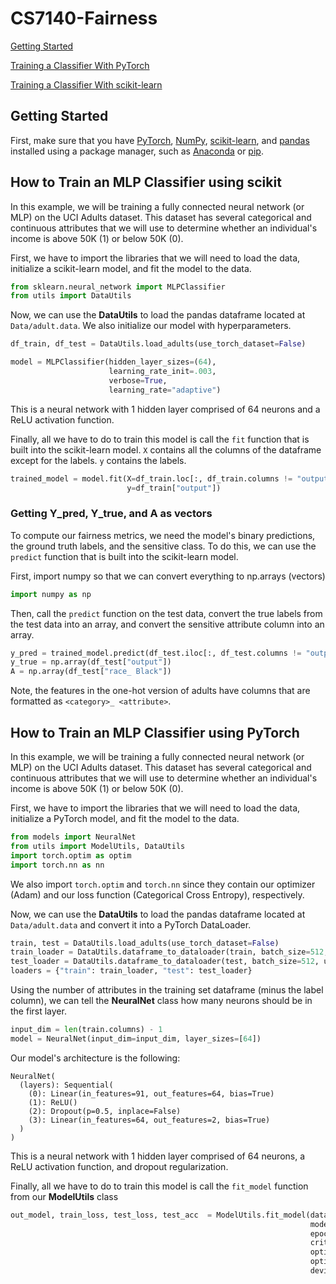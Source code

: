 # CS7140-Fairness

[Getting Started](#getting-started)

[Training a Classifier With PyTorch](#how-to-train-an-mlp-classifier-using-pytorch)

[Training a Classifier With scikit-learn](#how-to-train-an-mlp-classifier-using-scikit)

## Getting Started

First, make sure that you have [PyTorch](https://pytorch.org/get-started/locally/), [NumPy](https://numpy.org/install/), [scikit-learn](https://scikit-learn.org/stable/install.html), and [pandas](https://pandas.pydata.org/docs/getting_started/index.html) installed using a package manager, such as [Anaconda](https://docs.anaconda.com/anaconda/install/index.html) or [pip](https://pip.pypa.io/en/stable/).

## How to Train an MLP Classifier using scikit

In this example, we will be training a fully connected neural network (or MLP) on the UCI Adults dataset. This dataset has several categorical and continuous attributes that we will use to determine whether an individual's income is above 50K (1) or below 50K (0). 

First, we have to import the libraries that we will need to load the data, initialize a scikit-learn model, and fit the model to the data.

```python
from sklearn.neural_network import MLPClassifier
from utils import DataUtils
```


Now, we can use the **DataUtils** to load the pandas dataframe located at `Data/adult.data`. We also initialize our model with hyperparameters.

```python
df_train, df_test = DataUtils.load_adults(use_torch_dataset=False)

model = MLPClassifier(hidden_layer_sizes=(64), 
                      learning_rate_init=.003, 
                      verbose=True, 
                      learning_rate="adaptive")
```

This is a neural network with 1 hidden layer comprised of 64 neurons and a ReLU activation function.

Finally, all we have to do to train this model is call the `fit` function that is built into the scikit-learn model. `X` contains all the columns of the dataframe except for the labels. `y` contains the labels.

```python
trained_model = model.fit(X=df_train.loc[:, df_train.columns != "output"], 
                          y=df_train["output"])
```


### Getting Y_pred, Y_true, and A as vectors

To compute our fairness metrics, we need the model's binary predictions, the ground truth labels, and the sensitive class. To do this, we can use the `predict` function that is built into the scikit-learn model.

First, import numpy so that we can convert everything to np.arrays (vectors)

```python
import numpy as np
```

Then, call the `predict` function on the test data, convert the true labels from the test data into an array, and convert the sensitive attribute column into an array.


```python
y_pred = trained_model.predict(df_test.iloc[:, df_test.columns != "output"])
y_true = np.array(df_test["output"])
A = np.array(df_test["race_ Black"])
```

Note, the features in the one-hot version of adults have columns that are formatted as `<category>_ <attribute>`.

## How to Train an MLP Classifier using PyTorch

In this example, we will be training a fully connected neural network (or MLP) on the UCI Adults dataset. This dataset has several categorical and continuous attributes that we will use to determine whether an individual's income is above 50K (1) or below 50K (0). 

First, we have to import the libraries that we will need to load the data, initialize a PyTorch model, and fit the model to the data.

```python
from models import NeuralNet
from utils import ModelUtils, DataUtils
import torch.optim as optim
import torch.nn as nn
```

We also import `torch.optim` and `torch.nn` since they contain our optimizer (Adam) and our loss function (Categorical Cross Entropy), respectively.

Now, we can use the **DataUtils** to load the pandas dataframe located at `Data/adult.data` and convert it into a PyTorch DataLoader.

```python
train, test = DataUtils.load_adults(use_torch_dataset=False)
train_loader = DataUtils.dataframe_to_dataloader(train, batch_size=512, using_ce_loss=True)
test_loader = DataUtils.dataframe_to_dataloader(test, batch_size=512, using_ce_loss=True)
loaders = {"train": train_loader, "test": test_loader}
```

Using the number of attributes in the training set dataframe (minus the label column), we can tell the **NeuralNet** class how many neurons should be in the first layer.

```python
input_dim = len(train.columns) - 1
model = NeuralNet(input_dim=input_dim, layer_sizes=[64])
```

Our model's architecture is the following:

```
NeuralNet(
  (layers): Sequential(
    (0): Linear(in_features=91, out_features=64, bias=True)
    (1): ReLU()
    (2): Dropout(p=0.5, inplace=False)
    (3): Linear(in_features=64, out_features=2, bias=True)
  )
)
```

This is a neural network with 1 hidden layer comprised of 64 neurons, a ReLU activation function, and dropout regularization.

Finally, all we have to do to train this model is call the `fit_model` function from our **ModelUtils** class

```python
out_model, train_loss, test_loss, test_acc  = ModelUtils.fit_model(dataloaders=loaders, 
                                                                   model=model,
                                                                   epochs=50,
                                                                   criterion=nn.CrossEntropyLoss(),
                                                                   optim_init=optim.Adam,
                                                                   optim_kwargs={"lr": .003}, 
                                                                   device="cuda")
```
